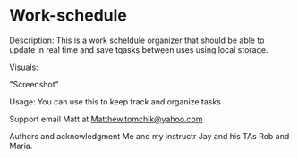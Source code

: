 # Work-schedule
Description: This is a work scheldule organizer that should be able to update in real time and save tqasks between uses using local storage.

Visuals:

"Screenshot"

Usage: You can use this to keep track and organize tasks

Support email Matt at Matthew.tomchik@yahoo.com

Authors and acknowledgment Me and my instructr Jay and his TAs Rob and Maria.
